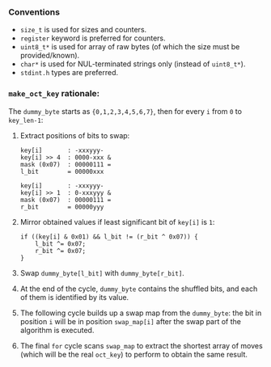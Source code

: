 ### Conventions

 - `size_t` is used for sizes and counters.
 - `register` keyword is preferred for counters.
 - `uint8_t*` is used for array of raw bytes (of which the size must be provided/known).
 - `char*` is used for NUL-terminated strings only (instead of `uint8_t*`).
 - `stdint.h` types are preferred.

### `make_oct_key` rationale:

The `dummy_byte` starts as `{0,1,2,3,4,5,6,7}`, then for every `i` from `0` to `key_len-1`:

 1. Extract positions of bits to swap:

	    key[i]       : -xxxyyy-
		key[i] >> 4  : 0000-xxx &
		mask (0x07)  : 00000111 =
		l_bit        = 00000xxx

		key[i]       : -xxxyyy-
		key[i] >> 1  : 0-xxxyyy &
		mask (0x07)  : 00000111 =
		r_bit        = 00000yyy

 2. Mirror obtained values if least significant bit of `key[i]` is `1`:

		if ((key[i] & 0x01) && l_bit != (r_bit ^ 0x07)) {
			l_bit ^= 0x07;
			r_bit ^= 0x07;
		}

 3. Swap `dummy_byte[l_bit]` with `dummy_byte[r_bit]`.

 4. At the end of the cycle, `dummy_byte` contains the shuffled bits, and each of them is identified by its value.
 5. The following cycle builds up a swap map from the `dummy_byte`: the bit in position `i` will be in position `swap_map[i]` after the swap part of the algorithm is executed.
 6. The final `for` cycle scans `swap_map` to extract the shortest array of moves (which will be the real `oct_key`) to perform to obtain the same result.
